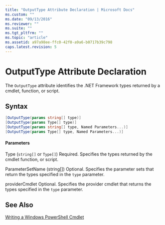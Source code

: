 ```yaml
---
title: "OutputType Attribute Declaration | Microsoft Docs"
ms.custom: ""
ms.date: "09/13/2016"
ms.reviewer: ""
ms.suite: ""
ms.tgt_pltfrm: ""
ms.topic: "article"
ms.assetid: a97a98ee-ffc0-42f0-a9a6-b0717b39c798
caps.latest.revision: 5
---
```

# OutputType Attribute Declaration
The `OutputType` attribute identifies the .NET Framework types returned by a cmdlet, function, or script.

## Syntax

```csharp
[OutputType(params string[] type)]
[OutputType(params Type[] type)]
[OutputType(params string[] type, Named Parameters...)]
[OutputType(params Type[] type, Named Parameters...)]
```

#### Parameters
 Type (`string[]` or `Type[]`)
 Required. Specifies the types returned by the cmdlet function, or script.

 ParameterSetName (string[])
 Optional. Specifies the parameter sets that return the types specified in the `type` parameter.

 providerCmdlet
 Optional. Specifies the provider cmdlet that returns the types specified in the `type` parameter.

## See Also
 [Writing a Windows PowerShell Cmdlet](./writing-a-windows-powershell-cmdlet.md)
